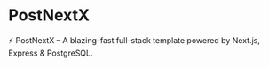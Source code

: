 # PostNextX
⚡ PostNextX – A blazing-fast full-stack template powered by Next.js, Express &amp; PostgreSQL.
